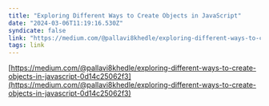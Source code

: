 ```yaml
---
title: "Exploring Different Ways to Create Objects in JavaScript"
date: "2024-03-06T11:19:16.530Z"
syndicate: false
link: "https://medium.com/@pallavi8khedle/exploring-different-ways-to-create-objects-in-javascript-0d14c25062f3"
tags: link
---
```


[https://medium.com/@pallavi8khedle/exploring-different-ways-to-create-objects-in-javascript-0d14c25062f3](https://medium.com/@pallavi8khedle/exploring-different-ways-to-create-objects-in-javascript-0d14c25062f3)
